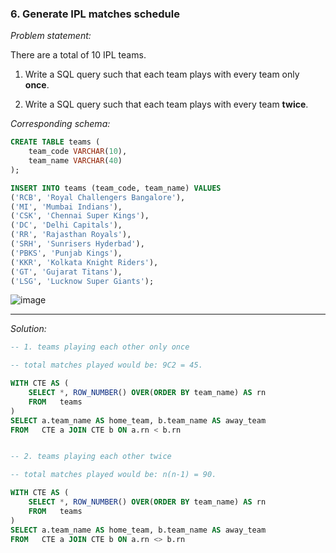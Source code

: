 ###  6. Generate IPL matches schedule

*Problem statement:*  

There are a total of 10 IPL teams. 

1. Write a SQL query such that each team plays with every team only **once**.

2. Write a SQL query such that each team plays with every team **twice**.

*Corresponding schema:*

```sql
CREATE TABLE teams (
    team_code VARCHAR(10),
    team_name VARCHAR(40)
);

INSERT INTO teams (team_code, team_name) VALUES
('RCB', 'Royal Challengers Bangalore'),
('MI', 'Mumbai Indians'),
('CSK', 'Chennai Super Kings'),
('DC', 'Delhi Capitals'),
('RR', 'Rajasthan Royals'),
('SRH', 'Sunrisers Hyderbad'),
('PBKS', 'Punjab Kings'),
('KKR', 'Kolkata Knight Riders'),
('GT', 'Gujarat Titans'),
('LSG', 'Lucknow Super Giants');
```

![image](https://github.com/faizanxmulla/sql-portfolio/assets/71728480/f6e0cb75-7d9c-44c9-93ea-b04648d70449)

---

*Solution:*

```sql
-- 1. teams playing each other only once

-- total matches played would be: 9C2 = 45.

WITH CTE AS (
	SELECT *, ROW_NUMBER() OVER(ORDER BY team_name) AS rn
	FROM   teams
)
SELECT a.team_name AS home_team, b.team_name AS away_team
FROM   CTE a JOIN CTE b ON a.rn < b.rn


-- 2. teams playing each other twice

-- total matches played would be: n(n-1) = 90.

WITH CTE AS (
	SELECT *, ROW_NUMBER() OVER(ORDER BY team_name) AS rn
	FROM   teams
)
SELECT a.team_name AS home_team, b.team_name AS away_team
FROM   CTE a JOIN CTE b ON a.rn <> b.rn
```

